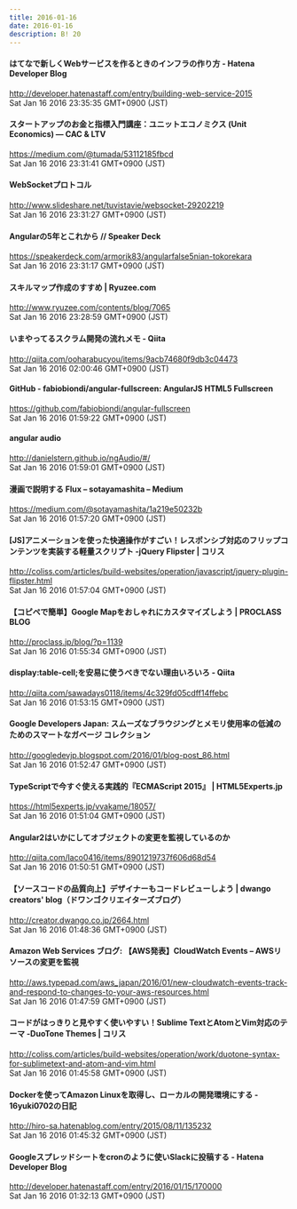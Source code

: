 ```yaml
---
title: 2016-01-16
date: 2016-01-16
description: B! 20
---
```


#### はてなで新しくWebサービスを作るときのインフラの作り方 - Hatena Developer Blog
http://developer.hatenastaff.com/entry/building-web-service-2015<br>
Sat Jan 16 2016 23:35:35 GMT+0900 (JST)<br>


#### スタートアップのお金と指標入門講座：ユニットエコノミクス (Unit Economics) — CAC & LTV
https://medium.com/@tumada/53112185fbcd<br>
Sat Jan 16 2016 23:31:41 GMT+0900 (JST)<br>


#### WebSocketプロトコル
http://www.slideshare.net/tuvistavie/websocket-29202219<br>
Sat Jan 16 2016 23:31:27 GMT+0900 (JST)<br>


#### Angularの5年とこれから // Speaker Deck
https://speakerdeck.com/armorik83/angularfalse5nian-tokorekara<br>
Sat Jan 16 2016 23:31:17 GMT+0900 (JST)<br>


#### スキルマップ作成のすすめ | Ryuzee.com
http://www.ryuzee.com/contents/blog/7065<br>
Sat Jan 16 2016 23:28:59 GMT+0900 (JST)<br>


#### いまやってるスクラム開発の流れメモ - Qiita
http://qiita.com/ooharabucyou/items/9acb74680f9db3c04473<br>
Sat Jan 16 2016 02:00:46 GMT+0900 (JST)<br>


#### GitHub - fabiobiondi/angular-fullscreen: AngularJS HTML5 Fullscreen
https://github.com/fabiobiondi/angular-fullscreen<br>
Sat Jan 16 2016 01:59:22 GMT+0900 (JST)<br>


#### angular audio
http://danielstern.github.io/ngAudio/#/<br>
Sat Jan 16 2016 01:59:01 GMT+0900 (JST)<br>


#### 漫画で説明する Flux – sotayamashita – Medium
https://medium.com/@sotayamashita/1a219e50232b<br>
Sat Jan 16 2016 01:57:20 GMT+0900 (JST)<br>


####   [JS]アニメーションを使った快適操作がすごい！レスポンシブ対応のフリップコンテンツを実装する軽量スクリプト -jQuery Flipster | コリス
http://coliss.com/articles/build-websites/operation/javascript/jquery-plugin-flipster.html<br>
Sat Jan 16 2016 01:57:04 GMT+0900 (JST)<br>


#### 【コピペで簡単】Google Mapをおしゃれにカスタマイズしよう | PROCLASS BLOG
http://proclass.jp/blog/?p=1139<br>
Sat Jan 16 2016 01:55:34 GMT+0900 (JST)<br>


#### display:table-cell;を安易に使うべきでない理由いろいろ - Qiita
http://qiita.com/sawadays0118/items/4c329fd05cdff14ffebc<br>
Sat Jan 16 2016 01:53:15 GMT+0900 (JST)<br>


#### Google Developers Japan: スムーズなブラウジングとメモリ使用率の低減のためのスマートなガベージ コレクション
http://googledevjp.blogspot.com/2016/01/blog-post_86.html<br>
Sat Jan 16 2016 01:52:47 GMT+0900 (JST)<br>


#### TypeScriptで今すぐ使える実践的『ECMAScript 2015』 | HTML5Experts.jp
https://html5experts.jp/vvakame/18057/<br>
Sat Jan 16 2016 01:51:04 GMT+0900 (JST)<br>


#### Angular2はいかにしてオブジェクトの変更を監視しているのか
http://qiita.com/laco0416/items/8901219737f606d68d54<br>
Sat Jan 16 2016 01:50:51 GMT+0900 (JST)<br>


#### 【ソースコードの品質向上】デザイナーもコードレビューしよう | dwango creators' blog（ドワンゴクリエイターズブログ）
http://creator.dwango.co.jp/2664.html<br>
Sat Jan 16 2016 01:48:36 GMT+0900 (JST)<br>


#### Amazon Web Services ブログ: 【AWS発表】CloudWatch Events – AWSリソースの変更を監視
http://aws.typepad.com/aws_japan/2016/01/new-cloudwatch-events-track-and-respond-to-changes-to-your-aws-resources.html<br>
Sat Jan 16 2016 01:47:59 GMT+0900 (JST)<br>


####   コードがはっきりと見やすく使いやすい！Sublime TextとAtomとVim対応のテーマ -DuoTone Themes | コリス
http://coliss.com/articles/build-websites/operation/work/duotone-syntax-for-sublimetext-and-atom-and-vim.html<br>
Sat Jan 16 2016 01:45:58 GMT+0900 (JST)<br>


#### Dockerを使ってAmazon Linuxを取得し、ローカルの開発環境にする - 16yuki0702の日記
http://hiro-sa.hatenablog.com/entry/2015/08/11/135232<br>
Sat Jan 16 2016 01:45:32 GMT+0900 (JST)<br>


#### Googleスプレッドシートをcronのように使いSlackに投稿する - Hatena Developer Blog
http://developer.hatenastaff.com/entry/2016/01/15/170000<br>
Sat Jan 16 2016 01:32:13 GMT+0900 (JST)<br>


